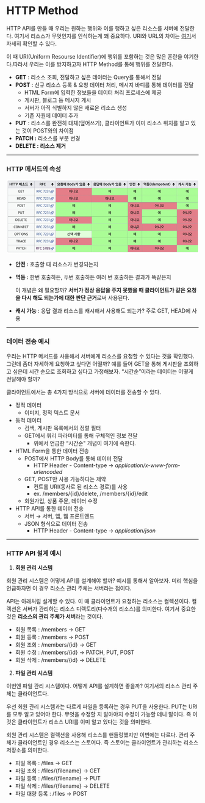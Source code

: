 # HTTP Method

HTTP API를 만들 때 우리는 원하는 행위와 이를 행하고 싶은 리소스를 서버에 전달한다. 여기서 리소스가 무엇인지를 인식하는게 꽤 중요하다. URI와 URL의 차이는 [여기](https://auth0.com/blog/url-uri-urn-differences/)서 자세히 확인할 수 있다.

이 때 URI(Uniform Resourse Identifier)에 행위를 포함하는 것은 많은 혼란을 야기한다.따라서 우리는 이를 방지하고자 HTTP Method를 통해 행위를 전달한다.

- **GET** : 리소스 조회, 전달하고 싶은 데이터는 Query를 통해서 전달
- **POST** : 신규 리소스 등록 & 요청 데이터 처리, 메시지 바디를 통해 데이터를 전달
    - HTML Form에 입력한 정보들을 데이터 처리 프로세스에 제공
    - 게시판, 블로그 등 메시지 게시
    - 서버가 아직 식별하지 않은 새로운 리소스 생성
    - 기존 자원에 데이터 추가
- **PUT** : 리소스를 완전히 대체(덮어쓰기), 클라이언트가 이미 리소스 위치를 알고 있는 것이 POST와의 차이점
- **PATCH :** 리소스를 부분 변경
- **DELETE : 리소스 제거**

---

### HTTP 메서드의 속성

<p align="center"><img src="img/http-method.png"></p>

- **안전 :** 호출할 때 리소스가 변경되는지
- **멱등 :** 한번 호출하든, 두번 호출하든 여러 번 호출하든 결과가 똑같은지
    
    이 개념은 왜 필요할까? **서버가 정상 응답을 주지 못했을 때 클라이언트가 같은 요청을 다시 해도 되는가에 대한 판단 근거**로써 사용된다.
    
- **캐시 가능** : 응답 결과 리소스를 캐시해서 사용해도 되는가? 주로 GET, HEAD에 사용

---

### 데이터 전송 예시

우리는 HTTP 메서드를 사용해서 서버에게 리소스를 요청할 수 있다는 것을 확인했다. 그런데 좀더 자세하게 요청하고 싶다면 어떨까? 예를 들어 GET을 통해 게시판을 조회하고 싶은데 시간 순으로 조회하고 싶다고 가정해보자. “시간순”이라는 데이터는 어떻게 전달해야 할까?

클라이언트에서는 총 4가지 방식으로 서버에 데이터를 전송할 수 있다.

- 정적 데이터
    - 이미지, 정적 텍스트 문서
- 동적 데이터
    - 검색, 게시판 목록에서의 정렬 필터
    - GET에서 쿼리 파라미터를 통해 구체적인 정보 전달
        - 위에서 언급한 “시간순" 개념이 여기에 속한다.
- HTML Form을 통한 데이터 전송
    - POST에서 HTTP Body를 통해 데이터 전달
        - HTTP Header - Content-type → *application/x-www-form-urlencoded*
    - GET, POST만 사용 가능하다는 제약
        - 컨트롤 URI(동사로 된 리소스 경로)를 사용
        - ex. /members/{id}/delete, /members/{id}/edit
    - 회원가입, 상품 주문, 데이터 수정
- HTTP API를 통한 데이터 전송
    - 서버 → 서버, 앱, 웹 프론트엔드
    - JSON 형식으로 데이터 전송
        - HTTP Header - Content-type → *application/json*

---

### HTTP API 설계 예시

1. **회원 관리 시스템**

회원 관리 시스템은 어떻게 API를 설계해야 할까? 예시를 통해서 알아보자. 미리 핵심을 언급하자면 이 경우 리소스 관리 주체는 서버라는 점이다. 

API는 아래처럼 설계할 수 있다. 이 때 클라이언트가 요청하는 리소스는 컬렉션이다. 컬렉션은 서버가 관리하는 리소스 디렉토리(다수개의 리소스)를 의미한다. 여기서 중요한 것은 **리소스의 관리 주체가 서버**라는 것이다.

- 회원 목록 : /members → GET
- 회원 등록 : /members → POST
- 회원 조회 : /members/{id} → GET
- 회원 수정 : /members/{id} → PATCH, PUT, POST
- 회원 삭제 : /members/{id} → DELETE

2. **파일 관리 시스템**

이번엔 파일 관리 시스템이다. 어떻게 API를 설계하면 좋을까? 여기서의 리소스 관리 주체는 클라이언트다.

우선 회원 관리 시스템과는 다르게 파일을 등록하는 경우 PUT을 사용한다. PUT는 URI를 모두 알고 있어야 한다. 무엇을 수정할 지 알아야지 수정이 가능할 테니 말이다. 즉 이것은 클라이언트가 리소스 URI를 이미 알고 있다는 것을 의미한다.

회원 관리 시스템은 컬렉션을 사용해 리소스를 핸들링했지만 이번에는 다르다. 관리 주체가 클라이언트인 경우 리소스는 스토어다. 즉 스토어는 클라이언트가 관리하는 리소스 저장소를 의미한다.

- 파일 목록 : /files → GET
- 파일 조회 : /files/{filename} → GET
- 파일 등록 : /files/{filename} → PUT
- 파일 삭제 : /files/{filename} → DELETE
- 파일 대량 등록 : /files → POST
